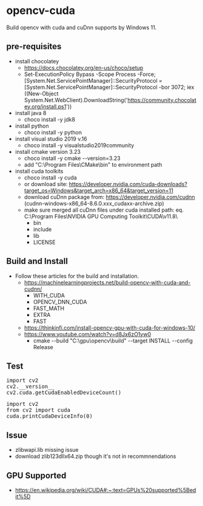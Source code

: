 # opencv-cuda
Build opencv with cuda and cuDnn supports by Windows 11.
## pre-requisites
* install chocolatey 
  * https://docs.chocolatey.org/en-us/choco/setup
  * Set-ExecutionPolicy Bypass -Scope Process -Force; [System.Net.ServicePointManager]::SecurityProtocol = [System.Net.ServicePointManager]::SecurityProtocol -bor 3072; iex ((New-Object System.Net.WebClient).DownloadString('https://community.chocolatey.org/install.ps1'))
* install java 8
  * choco install -y jdk8
* install python
  * choco install -y python
* install visual studio 2019 v.16
  *  choco install -y visualstudio2019community
* install cmake version 3.23
  * choco install -y cmake --version=3.23
  * add "C:\Program Files\CMake\bin" to environment path
* install cuda toolkits
  * choco install -y cuda
  * or download site: https://developer.nvidia.com/cuda-downloads?target_os=Windows&target_arch=x86_64&target_version=11 
  * download cuDnn package from: https://developer.nvidia.com/cudnn (cudnn-windows-x86_64-8.6.0.xxx_cudaxx-archive.zip)
  * make sure merged all cuDnn files under cuda installed path: eq. C:\Program Files\NVIDIA GPU Computing Toolkit\CUDA\v11.8\
    * bin
    * include
    * lib
    * LICENSE

## Build and Install
* Follow these articles for the build and installation. 
  * https://machinelearningprojects.net/build-opencv-with-cuda-and-cudnn/
    * WITH_CUDA
    * OPENCV_DNN_CUDA
    * FAST_MATH
    * EXTRA
    * FAST
  * https://thinkinfi.com/install-opencv-gpu-with-cuda-for-windows-10/
  * https://www.youtube.com/watch?v=d8Jx6zO1yw0
    * cmake --build "C:\gpu\opencv\build" --target INSTALL --config Release

## Test
<pre>
import cv2
cv2.__version__
cv2.cuda.getCudaEnabledDeviceCount()
</pre>
<pre>
import cv2
from cv2 import cuda
cuda.printCudaDeviceInfo(0)
</pre>

## Issue
* zlibwapi.lib missing issue
* download zlib123dllx64.zip though it's not in recommnendations
## GPU Supported
* https://en.wikipedia.org/wiki/CUDA#:~:text=GPUs%20supported%5Bedit%5D
